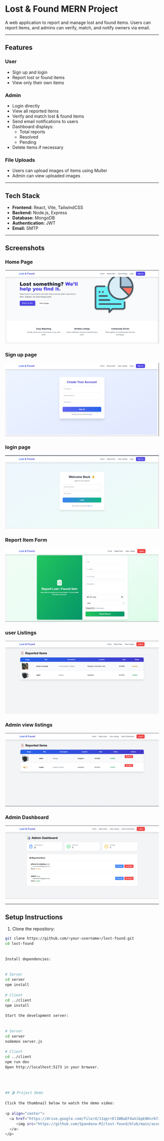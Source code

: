 # Lost & Found MERN Project

A web application to report and manage lost and found items. Users can report items, and admins can verify, match, and notify owners via email.  

---

## Features

### User
- Sign up and login
- Report lost or found items
- View only their own items

### Admin
- Login directly
- View all reported items
- Verify and match lost & found items
- Send email notifications to users
- Dashboard displays:
  - Total reports
  - Resolved
  - Pending
- Delete items if necessary

### File Uploads
- Users can upload images of items using Multer
- Admin can view uploaded images

---

## Tech Stack
- **Frontend:** React, Vite, TailwindCSS  
- **Backend:** Node.js, Express  
- **Database:** MongoDB  
- **Authentication:** JWT  
- **Email:** SMTP  

---

## Screenshots

### Home Page
![Home Page](screenshots/homepage.png)

### Sign up page
![sign up page](screenshots/signup.png)

### login page
![login page](screenshots/login.png)

### Report Item Form
![Report item form](screenshots/ReportItem.png)


### user Listings
![user listings](screenshots/user_viewlistings.png.png)


### Admin view listings
![Admin Viewlistings](screenshots/Admin_ViewListings.png)

### Admin Dashboard
![Admin Dashboard](screenshots/Admin_Dasboard.png)

---

## Setup Instructions

1. Clone the repository:
```bash
git clone https://github.com/<your-username>/lost-found.git
cd lost-found


Install dependencies:


# Server
cd server
npm install

# Client
cd ../client
npm install

Start the development server:


# Server
cd server
nodemon server.js

# Client
cd ../client
npm run dev
Open http://localhost:5173 in your browser.




## 🎬 Project Demo

Click the thumbnail below to watch the demo video:

<p align="center">
  <a href="https://drive.google.com/file/d/11qqrrElIWBaEFXwVibpE8Knr67JLJAJn/view?usp=sharing">
     <img src="https://github.com/Spandana-MJ/lost-found/blob/main/assets/demo-video.png" alt="Demo Video" width="400"/>
  </a>
</p>
